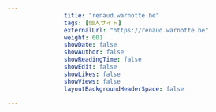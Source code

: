 ```yaml
---
                title: "renaud.warnotte.be"
                tags: [個人サイト]
                externalUrl: "https://renaud.warnotte.be"
                weight: 601
                showDate: false
                showAuthor: false
                showReadingTime: false
                showEdit: false
                showLikes: false
                showViews: false
                layoutBackgroundHeaderSpace: false
                
---
```


